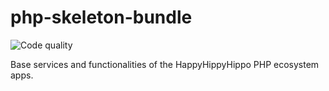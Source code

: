 # php-skeleton-bundle

![Code quality](https://github.com/HappyHippyhippo/php-skeleton-bundle/workflows/Code%20Quality/badge.svg)  

Base services and functionalities of the HappyHippyHippo PHP ecosystem apps.
